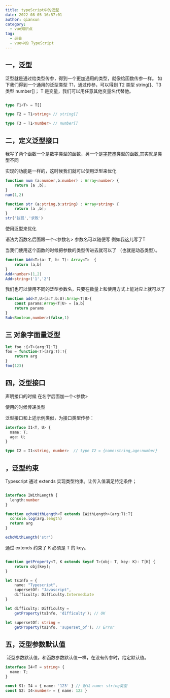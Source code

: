 ```yaml
---
title: typeScript中的泛型
date: 2022-08-05 16:57:01
author: qianxun
category: 
  - vue知识点
tag: 
  - 必会
  - vue中的 TypeScript
---
```


## 一，泛型

泛型就是通过给类型传参，得到一个更加通用的类型，就像给函数传参一样。 如下我们得到一个通用的泛型类型 T1，通过传参，可以得到 T2 类型 string[]、T3 类型 number[]； T 是变量，我们可以用任意其他变量名代替他。

```typescript

type T1<T> = T[]

type T2 = T1<string> // string[]

type T3 = T1<number> // number[]

```

## 二，定义泛型接口

我写了两个函数一个是数字类型的函数，另一个是[字符串](https://so.csdn.net/so/search?q=字符串&spm=1001.2101.3001.7020)类型的函数,其实就是类型不同

实现的功能是一样的，这时候我们就可以使用泛型来优化

```typescript
function num (a:number,b:number) : Array<number> {
    return [a ,b];
}
num(1,2)

function str (a:string,b:string) : Array<string> {
    return [a ,b];
}
str('独孤','求败')
```

使用泛型来优化

语法为函数名后面跟一个<参数名> 参数名可以随便写 例如我这儿写了T

当我们使用这个函数的时候把参数的类型传进去就可以了 （也就是动态类型）。

```typescript
function Add<T>(a: T, b: T): Array<T>  {
    return [a,b]
}
Add<number>(1,2)
Add<string>('1','2')
```

我们也可以使用不同的泛型参数名，只要在数量上和使用方式上能对应上就可以了

```typescript
function add<T,U>(a:T,b:U):Array<T|U>{
	const params:Array<T|U> = [a,b]
    return params
}
Sub<Boolean,number>(false,1)
```

## 三 对象字面量泛型

```typescript
let foo :{<T>(arg:T):T}
foo = function<T>(arg:T):T{
    return arg
}
foo(123)
```




## 四，泛型接口

声明接口的时候 在名字后面加一个<参数>

使用的时候传递类型

泛型接口和上述示例类似，为接口类型传参：

```typescript
interface I1<T, U> {
  name: T;
  age: U;
}

type I2 = I1<string, number>  // type I2 = {name:string,age:number}
```

## ，泛型约束

Typescript 通过 extends 实现类型约束。让传入值满足特定条件；

```typescript

interface IWithLength {
  length:number
}

function echoWithLength<T extends IWithLength>(arg:T):T{
  console.log(arg.length)
  return arg
}

echoWithLength('str')

```

通过 extends 约束了 K 必须是 T 的 key。

```typescript

function getProperty<T, K extends keyof T>(obj: T, key: K): T[K] {
    return obj[key];
}

let tsInfo = {
    name: "Typescript",
    supersetOf: "Javascript",
    difficulty: Difficulty.Intermediate
}

let difficulty: Difficulty =
    getProperty(tsInfo, 'difficulty'); // OK

let supersetOf: string =
    getProperty(tsInfo, 'superset_of'); // Error

```

## 五，泛型参数默认值

​	泛型参数默认值，和函数参数默认值一样，在没有传参时，给定默认值。

```typescript
interface I4<T = string> {
  name: T;
}

const S1: I4 = { name: '123' } // 默认 name: string类型
const S2: I4<number> = { name: 123 }

```

